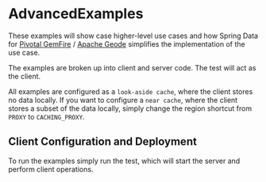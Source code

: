 # AdvancedExamples

These examples will show case higher-level use cases and how Spring Data for [Pivotal GemFire](https://pivotal.io/pivotal-gemfire) / [Apache Geode](http://geode.apache.org/) simplifies the implementation of the use case.

The examples are broken up into client and server code. The test will act as the client.

All examples are configured as a `look-aside cache`, where the client stores no data locally. If you want to configure a `near cache`, where the client stores a subset of the data locally, simply change the region shortcut from `PROXY` to `CACHING_PROXY`.

## Client Configuration and Deployment

To run the examples simply run the test, which will start the server and perform client operations.